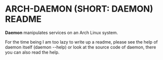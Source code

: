 ARCH-DAEMON (SHORT: DAEMON) README
=======================================================================

**Daemon** manipulates services on an Arch Linux system.

For the time being I am too lazy to write up a readme, please see the
help of daemon itself (daemon --help) or look at the source code of
daemon, there you can also read the help.


